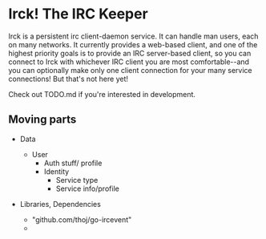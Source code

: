 
# Irck! The IRC Keeper

Irck is a persistent irc client-daemon service.  It can handle man users, each on many networks.  It currently provides a web-based client, and one of the highest priority goals is to provide an IRC server-based client, so you can connect to Irck with whichever IRC client you are most comfortable--and you can optionally make only one client connection for your many service connections!  But that's not here yet!

Check out TODO.md if you're interested in development.

## Moving parts

* Data
	* User
		* Auth stuff/ profile
		* Identity
			* Service type
			* Service info/profile

* Libraries, Dependencies
	* "github.com/thoj/go-ircevent"
	* 
